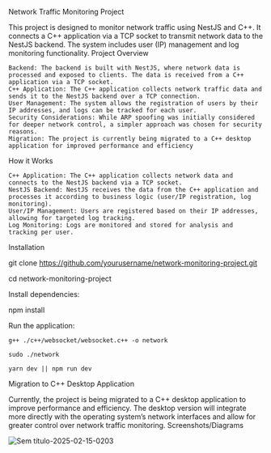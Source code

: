 Network Traffic Monitoring Project

This project is designed to monitor network traffic using NestJS and C++. It connects a C++ application via a TCP socket to transmit network data to the NestJS backend. The system includes user (IP) management and log monitoring functionality.
Project Overview

    Backend: The backend is built with NestJS, where network data is processed and exposed to clients. The data is received from a C++ application via a TCP socket.
    C++ Application: The C++ application collects network traffic data and sends it to the NestJS backend over a TCP connection.
    User Management: The system allows the registration of users by their IP addresses, and logs can be tracked for each user.
    Security Considerations: While ARP spoofing was initially considered for deeper network control, a simpler approach was chosen for security reasons.
    Migration: The project is currently being migrated to a C++ desktop application for improved performance and efficiency 

How it Works

    C++ Application: The C++ application collects network data and connects to the NestJS backend via a TCP socket.
    NestJS Backend: NestJS receives the data from the C++ application and processes it according to business logic (user/IP registration, log monitoring).
    User/IP Management: Users are registered based on their IP addresses, allowing for targeted log tracking.
    Log Monitoring: Logs are monitored and stored for analysis and tracking per user.

Installation


git clone https://github.com/yourusername/network-monitoring-project.git


cd network-monitoring-project

Install dependencies:

npm install

Run the application:
    
    g++ ./c++/websocket/websocket.c++ -o network 
    
    sudo ./network
    
    yarn dev || npm run dev

Migration to C++ Desktop Application


  

Currently, the project is being migrated to a C++ desktop application to improve performance and efficiency. The desktop version will integrate more directly with the operating system’s network interfaces and allow for greater control over network traffic monitoring.
Screenshots/Diagrams


![Sem título-2025-02-15-0203](https://github.com/user-attachments/assets/8756af35-dbb3-4698-95db-57e385f48534)


